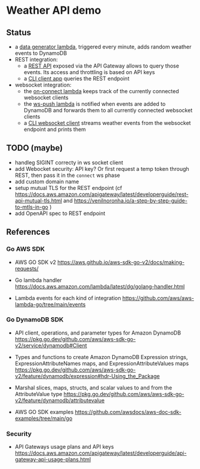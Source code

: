 # Weather API demo

## Status

- a [data generator lambda](weather_api/weather_data_generator/main.go), triggered every minute, adds random weather events to DynamoDB
- REST integration:
  * a [REST API](weather_api/weather_rest_frontend/main.go) exposed via the API Gateway allows to query those events. Its access and throttling is based on API keys
  * a [CLI client app](weather_rest_client/readme.md) queries the REST endpoint
- websocket integration: 
  * the [on-connect lambda](weather_api/weather_ws_on_connection_event/main.go) keeps track of the currently connected websocket clients
  * the [ws-push lambda](weather_api/weather_event_ws_push/main.go) is notified when events are added to DynamoDB and forwards them to all currently connected websocket clients
  * a [CLI websocket client](weather_ws_client/readme.md) streams weather events from the websocket endpoint and prints them

## TODO (maybe)

* handleg SIGINT correcty in ws socket client
* add Webocket security: API key? Or first request a temp token through REST, then pass it in the `connect` ws phase
* add custom domain name
* setup mutual TLS for the REST endpoint (cf https://docs.aws.amazon.com/apigateway/latest/developerguide/rest-api-mutual-tls.html
   and https://venilnoronha.io/a-step-by-step-guide-to-mtls-in-go )
* add OpenAPI spec to REST endpoint

## References

### Go AWS SDK

* AWS GO SDK v2
  https://aws.github.io/aws-sdk-go-v2/docs/making-requests/ 

* Go lambda handler
  https://docs.aws.amazon.com/lambda/latest/dg/golang-handler.html
  
* Lambda events for each kind of integration
  https://github.com/aws/aws-lambda-go/tree/main/events

### Go DynamoDB SDK  

* API client, operations, and parameter types for Amazon DynamoDB
  https://pkg.go.dev/github.com/aws/aws-sdk-go-v2/service/dynamodb#Client

* Types and functions to create Amazon DynamoDB Expression strings, ExpressionAttributeNames maps, and ExpressionAttributeValues maps
  https://pkg.go.dev/github.com/aws/aws-sdk-go-v2/feature/dynamodb/expression#hdr-Using_the_Package

* Marshal slices, maps, structs, and scalar values to and from the AttributeValue type
  https://pkg.go.dev/github.com/aws/aws-sdk-go-v2/feature/dynamodb/attributevalue

* AWS GO SDK examples
  https://github.com/awsdocs/aws-doc-sdk-examples/tree/main/go

### Security

* API Gateways usage plans and API keys
  https://docs.aws.amazon.com/apigateway/latest/developerguide/api-gateway-api-usage-plans.html
  
